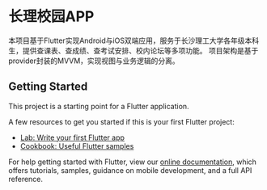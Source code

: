   # 长理校园APP

本项目基于Flutter实现Android与iOS双端应用，服务于长沙理工大学各年级本科生，提供查课表、查成绩、查考试安排、校内论坛等多项功能。
项目架构是基于provider封装的MVVM，实现视图与业务逻辑的分离。

## Getting Started

This project is a starting point for a Flutter application.

A few resources to get you started if this is your first Flutter project:

- [Lab: Write your first Flutter app](https://flutter.dev/docs/get-started/codelab)
- [Cookbook: Useful Flutter samples](https://flutter.dev/docs/cookbook)

For help getting started with Flutter, view our
[online documentation](https://flutter.dev/docs), which offers tutorials,
samples, guidance on mobile development, and a full API reference.
